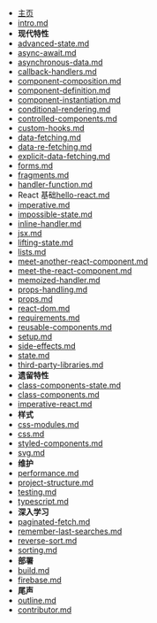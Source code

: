 - [主页](/README.md)
- [intro.md](intro.md)
- **现代特性**
- [advanced-state.md](react-modern/advanced-state.md)
- [async-await.md](react-modern\async-await.md)
- [asynchronous-data.md](react-modern\asynchronous-data.md)
- [callback-handlers.md](react-modern\callback-handlers.md)
- [component-composition.md](react-modern\component-composition.md)
- [component-definition.md](react-modern\component-definition.md)
- [component-instantiation.md](react-modern\component-instantiation.md)
- [conditional-rendering.md](react-modern\conditional-rendering.md)
- [controlled-components.md](react-modern\controlled-components.md)
- [custom-hooks.md](react-modern\custom-hooks.md)
- [data-fetching.md](react-modern\data-fetching.md)
- [data-re-fetching.md](react-modern\data-re-fetching.md)
- [explicit-data-fetching.md](react-modern\explicit-data-fetching.md)
- [forms.md](react-modern\forms.md)
- [fragments.md](react-modern\fragments.md)
- [handler-function.md](react-modern\handler-function.md)
- React 基础[hello-react.md](react-modern\hello-react.md)
- [imperative.md](react-modern\imperative.md)
- [impossible-state.md](react-modern\impossible-state.md)
- [inline-handler.md](react-modern\inline-handler.md)
- [jsx.md](react-modern\jsx.md)
- [lifting-state.md](react-modern\lifting-state.md)
- [lists.md](react-modern\lists.md)
- [meet-another-react-component.md](react-modern\meet-another-react-component.md)
- [meet-the-react-component.md](react-modern\meet-the-react-component.md)
- [memoized-handler.md](react-modern\memoized-handler.md)
- [props-handling.md](react-modern\props-handling.md)
- [props.md](react-modern\props.md)
- [react-dom.md](react-modern\react-dom.md)
- [requirements.md](react-modern\requirements.md)
- [reusable-components.md](react-modern\reusable-components.md)
- [setup.md](react-modern\setup.md)
- [side-effects.md](react-modern\side-effects.md)
- [state.md](react-modern\state.md)
- [third-party-libraries.md](react-modern\third-party-libraries.md)
- **遗留特性**
- [class-components-state.md](react-legacy\class-components-state.md)
- [class-components.md](react-legacy\class-components.md)
- [imperative-react.md](react-legacy\imperative-react.md)
- **样式**
- [css-modules.md](react-styling\css-modules.md)
- [css.md](react-styling\css.md)
- [styled-components.md](react-styling\styled-components.md)
- [svg.md](react-styling\svg.md)
- **维护**
- [performance.md](react-maintenance\performance.md)
- [project-structure.md](react-maintenance\project-structure.md)
- [testing.md](react-maintenance\testing.md)
- [typescript.md](react-maintenance\typescript.md)
- **深入学习**
- [paginated-fetch.md](react-modern-advanced\paginated-fetch.md)
- [remember-last-searches.md](react-modern-advanced\remember-last-searches.md)
- [reverse-sort.md](react-modern-advanced\reverse-sort.md)
- [sorting.md](react-modern-advanced\sorting.md)
- **部署**
- [build.md](react-deploy\build.md)
- [firebase.md](react-deploy\firebase.md)
- **尾声**
- [outline.md](outline.md)
- [contributor.md](contributor.md)
